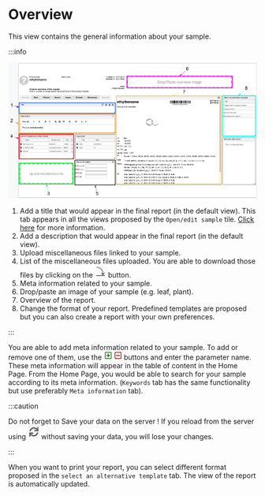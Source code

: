 # Overview

This view contains the general information about your sample. 

:::info 

![overview](overview.png)

1. Add a title that would appear in the final report (in the default view). This tab appears in all the views proposed by the `Open/edit sample` tile. [Click here](../includes/titletab/README.md) for more information. 
2. Add a description that would appear in the final report (in the default view). 
3. Upload miscellaneous files linked to your sample. 
4. List of the miscellaneous files uploaded. You are able to download those files by clicking on the ![icon](icon.png) button. 
5. Meta information related to your sample.
6. Drop/paste an image of your sample (e.g. leaf, plant).
7. Overview of the report. 
8. Change the format of your report. Predefined templates are proposed but you can also create a report with your own preferences. 

:::

You are able to add meta information related to your sample. To add or remove one of them, use the ![plus or minus](plus-minus.png) buttons and enter the parameter name. These meta information will appear in the table of content in the Home Page. From the Home Page, you would be able to search for your sample according to its meta information. (`Keywords` tab has the same functionality but use preferably `Meta information` tab).

:::caution

Do not forget to Save your data on the server ! If you reload from the server using ![reload](reload.png) without saving your data, you will lose your changes. 

:::

When you want to print your report, you can select different format proposed in the `select an alternative template` tab. The view of the report is automatically updated.  